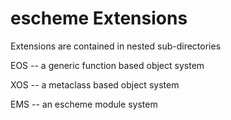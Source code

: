escheme Extensions
===

Extensions are contained in nested sub-directories

EOS -- a generic function based object system

XOS -- a metaclass based object system

EMS -- an escheme module system
